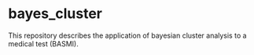# bayes_cluster
This repository describes the application of bayesian cluster analysis to a medical test (BASMI).
